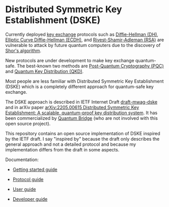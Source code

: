 # Distributed Symmetric Key Establishment (DSKE)

Currently deployed
[key exchange](https://en.wikipedia.org/wiki/Key_exchange)
protocols such as
[Diffie-Hellman (DH)](https://en.wikipedia.org/wiki/Diffie%E2%80%93Hellman_key_exchange),
[Elliptic Curve Diffie-Hellman (ECDH)](https://en.wikipedia.org/wiki/Elliptic-curve_Diffie%E2%80%93Hellman),
and
[Rivest-Shamir-Adleman (RSA)](https://en.wikipedia.org/wiki/RSA_cryptosystem)
are vulnerable to attack by future quantum computers due to the discovery of
[Shor's algorithm](https://en.wikipedia.org/wiki/Shor%27s_algorithm).

New protocols are under development to make key exchange quantum-safe.
The best-known two methods are
[Post-Quantum Cryptography (PQC)](https://en.wikipedia.org/wiki/Post-quantum_cryptography)
and
[Quantum Key Distribution (QKD)](https://en.wikipedia.org/wiki/Quantum_key_distribution).

Most people are less familiar with Distributed Symmetric Key Establishment (DSKE) which is a
completely different approach for quantum-safe key exchange.

The DSKE approach is described in IETF Internet Draft
[draft-mwag-dske](https://datatracker.ietf.org/doc/draft-mwag-dske/)
and in arXiv paper
[arXiv:2205.00615 Distributed Symmetric Key Establishment: A scalable, quantum-proof key distribution system](https://arxiv.org/abs/2205.00615).
It has been commercialized by
[Quantum Bridge](https://qubridge.io/)
(who are not involved with this open source project).

This repository contains an open source implementation of DSKE inspired by the IETF draft.
I say "inspired by" because the draft only describes the general approach and not a detailed
protocol and because my implementation differs from the draft in some aspects.

Documentation:

* [Getting started guide](/docs/getting-started-guide.md)

* [Protocol guide](/docs/protocol-guide.md)

* [User guide](/docs/user-guide.md)

* [Developer guide](/docs/developer-guide.md)

